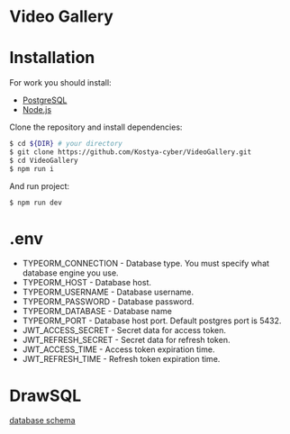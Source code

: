 # Video Gallery
# Installation
For work you should install:

- [PostgreSQL](https://www.postgresql.org/)
- [Node.js](https://nodejs.org/en/)

Clone the repository and install dependencies:
```bash
$ cd ${DIR} # your directory
$ git clone https://github.com/Kostya-cyber/VideoGallery.git
$ cd VideoGallery
$ npm run i
```

And run project:
```bash
$ npm run dev
```

# .env
- TYPEORM_CONNECTION - Database type. You must specify what database engine you use.
- TYPEORM_HOST - Database host.
- TYPEORM_USERNAME - Database username.
- TYPEORM_PASSWORD - Database password.
- TYPEORM_DATABASE - Database name
- TYPEORM_PORT - Database host port. Default postgres port is 5432.
- JWT_ACCESS_SECRET - Secret data for access token.
- JWT_REFRESH_SECRET - Secret data for refresh token.
- JWT_ACCESS_TIME - Access token expiration time.
- JWT_REFRESH_TIME - Refresh token expiration time.

# DrawSQL
[database schema](https://drawsql.app/innowise-group-1/diagrams/videogallery)
